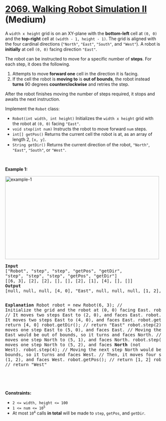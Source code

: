 # [2069. Walking Robot Simulation II][link] (Medium)

[link]: https://leetcode.com/problems/walking-robot-simulation-ii/

<p>A <code>width x height</code> grid is on an XY-plane with the <strong>bottom-left</strong> cell at
<code>(0, 0)</code> and the <strong>top-right</strong> cell at <code>(width - 1, height - 1)</code>.
The grid is aligned with the four cardinal directions (<code>&quot;North&quot;</code>,
<code>&quot;East&quot;</code>, <code>&quot;South&quot;</code>, and <code>&quot;West&quot;</code>). A
robot is <strong>initially</strong> at cell <code>(0, 0)</code> facing direction
<code>&quot;East&quot;</code>.</p>

<p>The robot can be instructed to move for a specific number of <strong>steps</strong>. For each
step, it does the following.</p>

<ol>
	<li>Attempts to move <strong>forward one</strong> cell in the direction it is facing.</li>
	<li>If the cell the robot is <strong>moving to</strong> is <strong>out of bounds</strong>, the
robot instead <strong>turns</strong> 90 degrees <strong>counterclockwise</strong> and retries the
step.</li>
</ol>

<p>After the robot finishes moving the number of steps required, it stops and awaits the next
instruction.</p>

<p>Implement the <code>Robot</code> class:</p>

<ul>
	<li><code>Robot(int width, int height)</code> Initializes the <code>width x height</code> grid with
the robot at <code>(0, 0)</code> facing <code>&quot;East&quot;</code>.</li>
	<li><code>void step(int num)</code> Instructs the robot to move forward <code>num</code>
steps.</li>
	<li><code>int[] getPos()</code> Returns the current cell the robot is at, as an array of length 2,
<code>[x, y]</code>.</li>
	<li><code>String getDir()</code> Returns the current direction of the robot,
<code>&quot;North&quot;</code>, <code>&quot;East&quot;</code>, <code>&quot;South&quot;</code>, or
<code>&quot;West&quot;</code>.</li>
</ul>

<p>&nbsp;</p>
<p><strong class="example">Example 1:</strong></p>
<img alt="example-1" src="https://assets.leetcode.com/uploads/2021/10/09/example-1.png" style="width:
498px; height: 268px;" />
<pre>
<strong>Input</strong>
[&quot;Robot&quot;, &quot;step&quot;, &quot;step&quot;, &quot;getPos&quot;, &quot;getDir&quot;,
&quot;step&quot;, &quot;step&quot;, &quot;step&quot;, &quot;getPos&quot;, &quot;getDir&quot;]
[[6, 3], [2], [2], [], [], [2], [1], [4], [], []]
<strong>Output</strong>
[null, null, null, [4, 0], &quot;East&quot;, null, null, null, [1, 2], &quot;West&quot;]

<strong>Explanation</strong>
Robot robot = new Robot(6, 3); // Initialize the grid and the robot at (0, 0) facing East.
robot.step(2);  // It moves two steps East to (2, 0), and faces East.
robot.step(2);  // It moves two steps East to (4, 0), and faces East.
robot.getPos(); // return [4, 0]
robot.getDir(); // return &quot;East&quot;
robot.step(2);  // It moves one step East to (5, 0), and faces East.
                // Moving the next step East would be out of bounds, so it turns and faces North.
                // Then, it moves one step North to (5, 1), and faces North.
robot.step(1);  // It moves one step North to (5, 2), and faces <strong>North</strong> (not West).
robot.step(4);  // Moving the next step North would be out of bounds, so it turns and faces West.
                // Then, it moves four steps West to (1, 2), and faces West.
robot.getPos(); // return [1, 2]
robot.getDir(); // return &quot;West&quot;

</pre>

<p>&nbsp;</p>
<p><strong>Constraints:</strong></p>

<ul>
	<li><code>2 &lt;= width, height &lt;= 100</code></li>
	<li><code>1 &lt;= num &lt;= 10<sup>5</sup></code></li>
	<li>At most <code>10<sup>4</sup></code> calls <strong>in total</strong> will be made to
<code>step</code>, <code>getPos</code>, and <code>getDir</code>.</li>
</ul>
